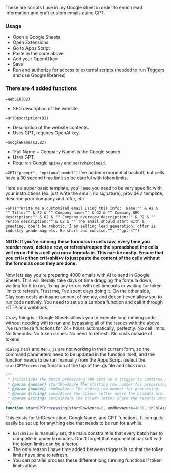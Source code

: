 These are scripts I use in my Google sheet in order to enrich lead information and craft custom emails using GPT.

### Usage

- Open a Google Sheets
- Open Extensions
- Go to Apps Script
- Paste in the code above
- Add your OpenAI key
- Save
- Run and authorize for access to external scripts (needed to run Triggers and use Google libraries)

### There are 4 added functions

`=WebSEO(D2)`

- SEO description of the website.

`=UrlDescription(D2)`

- Description of the website contents.
- Uses GPT, requires OpenAI key.

`=GoogleName(C2,B2)`

- 'Full Name + Company Name' is the Google search.
- Uses GPT.
- Requires Google `apiKey` and `searchEngineId`.

`=GPT("prompt", "optional-model")`
I've added exponential backoff, but cells have a 30 second time limit so be careful with token limits.

Here's a super basic template, you'll see you need to be very specific with your instructions (ex. just write the email, no signature), provide a template, describe your company and offer, etc.

`=GPT(""Write me a customized email using this info: 
Name:"" & A2 & 
""
Title:"" & F2 &
""
Company name:"" & G2 &
""
Company SEO description:"" & O2 &
""
Company overview description:"" & P2 &
""
Person description:"" & Q2 &
""
The email should start with a greeting, don't be robotic, I am selling lead generation, offer is industry grade magnets. Be short and concise."", ""gpt-4"")`

#### NOTE: If you're running these formulas in cells raw, every time you reorder rows, delete a row, or refresh/reopen the spreadsheet the cells will rerun if it is a cell you ran a formula in. This can be costly. Ensure that you crtl+c then crtl+shit+v to just paste the content of the cells without the formulas once they are done.

Now lets say you're preparing 4000 emails with AI to send in Google Sheets. This will literally take days of time dragging the formula down, waiting for it to run, fixing any errors with cell timeouts or waiting for token limits to refresh. Trust me, I've spent days doing it. On the other side, Clay.com costs an insane amount of money, and doesn't even allow you to run code natively. You need to set up a Lambda function and call it through HTTP or a webhook. 

Crazy thing is - Google Sheets allows you to execute long running code without needing wifi to run and bypassing all of the issues with the above. I've run these functions for 24+ hours automatically, perfectly. No cell limits. No timeouts. No token issues. No need to refresh. No costs outside of tokens. 
 
`Dialog.html` and `Menu.js` are not working in their current form, so the command parameters need to be updated in the function itself, and the function needs to be run manually from the Apps Script (select the `startGPTProcessing` function at the top of the .gs file and click run).

```javascript
/**
 * Initializes the batch processing and sets up a trigger to continue processing.
 * @param {number} startRowAzure The starting row number for processing.
 * @param {number} endRowAzure The ending row number for processing.
 * @param {string} inColAzure The column letter where the prompts are.
 * @param {string} outColAzure The column letter where the results should be written.
 */
function startGPTProcessing(startRowAzure=2, endRowAzure=4000, inColAzure="Y2", outColAzure="Z2") {
```

This exists for UrlDescription, GoogleName, and GPT functions. It can quite easily be set up for anything else that needs to be run for a while.
- `batchSize` is manually set, the main constraint is that every batch has to complete in under 6 minutes. Don't forget that exponential backoff with the token limits can be a factor.
- The only reason I have time added between triggers is so that the token limits have time to refresh.
- You can parallel process these different long running functions if token limits allow.
